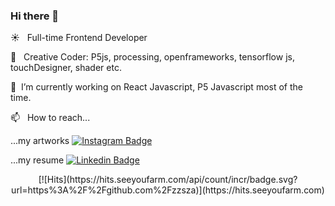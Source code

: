 ### Hi there 👋

<!--
**sosunnyproject/sosunnyproject** is a ✨ _special_ ✨ repository because its `README.md` (this file) appears on your GitHub profile.

Here are some ideas to get you started:

- 🔭 I’m currently working on ...
- 🌱 I’m currently learning ...
- 👯 I’m looking to collaborate on ...
- 🤔 I’m looking for help with ...
- 💬 Ask me about ...
- 📫 How to reach me: ...
- 😄 Pronouns: ...
- ⚡ Fun fact: ...
-->
☀️ &nbsp; Full-time Frontend Developer

🌙  &nbsp; Creative Coder: P5js, processing, openframeworks, tensorflow js, touchDesigner, shader etc.

🔭  &nbsp;I’m currently working on React Javascript, P5 Javascript most of the time.

📫   &nbsp; How to reach...
 
...my artworks [![Instagram Badge](https://img.shields.io/badge/instagram-E4405F?style=for-the-badge&logo=appveyor&logo=instagram&logoColor=white&link=https://www.linkedin.com/in/sosunpark/)](https://www.instagram.com/sosunnyproject/)

...my resume [![Linkedin Badge](https://img.shields.io/badge/-LinkedIn-blue?style=for-the-badge&logo=appveyor&logo=Linkedin&logoColor=white&link=https://www.linkedin.com/in/sosunpark/)](https://www.linkedin.com/in/sosunpark/)


<div align=center>
[![Hits](https://hits.seeyoufarm.com/api/count/incr/badge.svg?url=https%3A%2F%2Fgithub.com%2Fzzsza)](https://hits.seeyoufarm.com) 
</div>
